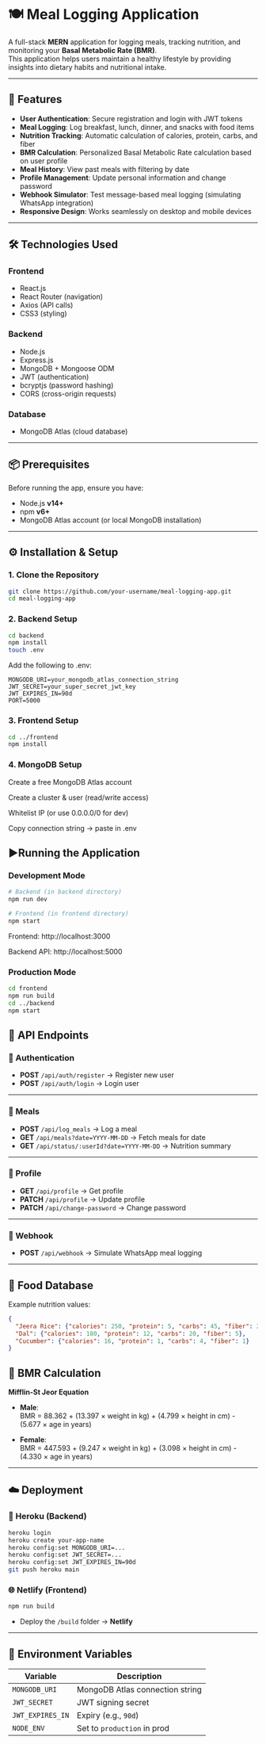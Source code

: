 # 🍽️ Meal Logging Application

A full-stack **MERN** application for logging meals, tracking nutrition, and monitoring your **Basal Metabolic Rate (BMR)**.  
This application helps users maintain a healthy lifestyle by providing insights into dietary habits and nutritional intake.

---

## 🚀 Features
- **User Authentication**: Secure registration and login with JWT tokens  
- **Meal Logging**: Log breakfast, lunch, dinner, and snacks with food items  
- **Nutrition Tracking**: Automatic calculation of calories, protein, carbs, and fiber  
- **BMR Calculation**: Personalized Basal Metabolic Rate calculation based on user profile  
- **Meal History**: View past meals with filtering by date  
- **Profile Management**: Update personal information and change password  
- **Webhook Simulator**: Test message-based meal logging (simulating WhatsApp integration)  
- **Responsive Design**: Works seamlessly on desktop and mobile devices  

---

## 🛠️ Technologies Used

### Frontend
- React.js  
- React Router (navigation)  
- Axios (API calls)  
- CSS3 (styling)  

### Backend
- Node.js  
- Express.js  
- MongoDB + Mongoose ODM  
- JWT (authentication)  
- bcryptjs (password hashing)  
- CORS (cross-origin requests)  

### Database
- MongoDB Atlas (cloud database)

---

## 📦 Prerequisites
Before running the app, ensure you have:
- Node.js **v14+**  
- npm **v6+**  
- MongoDB Atlas account (or local MongoDB installation)

---

## ⚙️ Installation & Setup

### 1. Clone the Repository
```bash
git clone https://github.com/your-username/meal-logging-app.git
cd meal-logging-app
```
### 2. Backend Setup
```bash
cd backend
npm install
touch .env
```
Add the following to .env:
```env
MONGODB_URI=your_mongodb_atlas_connection_string
JWT_SECRET=your_super_secret_jwt_key
JWT_EXPIRES_IN=90d
PORT=5000
```

### 3. Frontend Setup
```bash
cd ../frontend
npm install
```

### 4. MongoDB Setup
Create a free MongoDB Atlas account

Create a cluster & user (read/write access)

Whitelist IP (or use 0.0.0.0/0 for dev)

Copy connection string → paste in .env

## ▶️Running the Application

### Development Mode
```bash
# Backend (in backend directory)
npm run dev

# Frontend (in frontend directory)
npm start
```
Frontend: http://localhost:3000

Backend API: http://localhost:5000

### Production Mode
```bash
cd frontend
npm run build
cd ../backend
npm start
```

## 📡 API Endpoints

### 🔑 Authentication
- **POST** `/api/auth/register` → Register new user  
- **POST** `/api/auth/login` → Login user  

---

### 🍴 Meals
- **POST** `/api/log_meals` → Log a meal  
- **GET** `/api/meals?date=YYYY-MM-DD` → Fetch meals for date  
- **GET** `/api/status/:userId?date=YYYY-MM-DD` → Nutrition summary  

---

### 👤 Profile
- **GET** `/api/profile` → Get profile  
- **PATCH** `/api/profile` → Update profile  
- **PATCH** `/api/change-password` → Change password  

---

### 📲 Webhook
- **POST** `/api/webhook` → Simulate WhatsApp meal logging  

---

## 🥗 Food Database
Example nutrition values:
```json
{
  "Jeera Rice": {"calories": 250, "protein": 5, "carbs": 45, "fiber": 2},
  "Dal": {"calories": 180, "protein": 12, "carbs": 20, "fiber": 5},
  "Cucumber": {"calories": 16, "protein": 1, "carbs": 4, "fiber": 1}
}
```
## 🔬 BMR Calculation

**Mifflin-St Jeor Equation**

- **Male**:  
BMR = 88.362 + (13.397 × weight in kg) + (4.799 × height in cm) - (5.677 × age in years)

- **Female**:  
BMR = 447.593 + (9.247 × weight in kg) + (3.098 × height in cm) - (4.330 × age in years)


---

## ☁️ Deployment

### 🚀 Heroku (Backend)
```bash
heroku login
heroku create your-app-name
heroku config:set MONGODB_URI=...
heroku config:set JWT_SECRET=...
heroku config:set JWT_EXPIRES_IN=90d
git push heroku main
```

### 🌐 Netlify (Frontend)

```bash
npm run build
```

- Deploy the `/build` folder → **Netlify**

---

## 🔑 Environment Variables

| Variable         | Description                     |
|------------------|---------------------------------|
| `MONGODB_URI`    | MongoDB Atlas connection string |
| `JWT_SECRET`     | JWT signing secret              |
| `JWT_EXPIRES_IN` | Expiry (e.g., `90d`)            |
| `NODE_ENV`       | Set to `production` in prod     |
